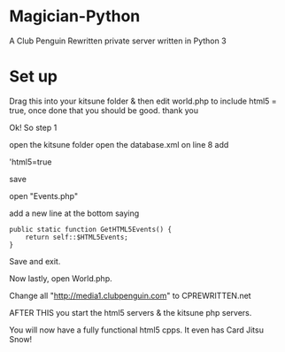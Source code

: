 # Magician-Python
A Club Penguin Rewritten private server written in Python 3

# Set up

Drag this into your kitsune folder & then edit world.php to include html5 = true, once done that you should be good. thank you

Ok! So step 1

open the kitsune folder 
open the database.xml
on line 8 add

'<structure>html5=true</structure>

save

open "Events.php"

add a new line at the bottom saying

	public static function GetHTML5Events() {
		return self::$HTML5Events;
	}
  
  Save and exit.

Now lastly, open World.php. 

Change all "http://media1.clubpenguin.com" to CPREWRITTEN.net

AFTER THIS you start the html5 servers & the kitsune php servers. 

You will now have a fully functional html5 cpps. It even has Card Jitsu Snow!
